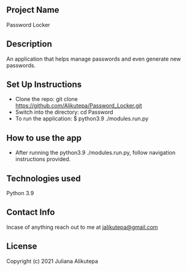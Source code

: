 ## Project Name
Password Locker

## Description
An application that helps manage passwords and even generate new passwords.

## Set Up Instructions
* Clone the repo: git clone https://github.com/Alikutepa/Password_Locker.git
* Switch into the directory: cd Password
* To run the application: $ python3.9 ./modules.run.py

## How to use the app
* After running the python3.9 ./modules.run.py, follow navigation instructions provided.
 
## Technologies used 
Python 3.9

## Contact Info
Incase of anything reach out to me at jalikutepa@gmail.com


## License 
Copyright (c) 2021 Juliana Alikutepa

